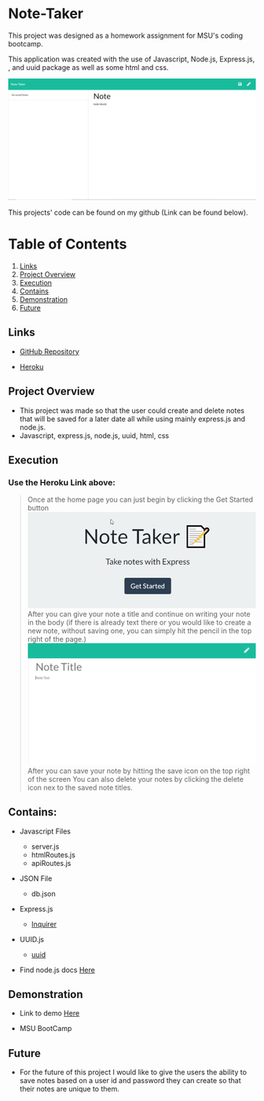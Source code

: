 # Note-Taker

This project was designed as a homework assignment for MSU's coding bootcamp. 

This application was created with the use of Javascript, Node.js, Express.js, , and uuid package as well as some html and css.

![ProgramPreview](./assets/images/Notes_Preview.png)

This projects' code can be found on my github (Link can be found below).

# Table of Contents
1. [Links](#Links)
2. [Project Overview](#projectoverview)
3. [Execution](#Execution)
4. [Contains](#Contains)
5. [Demonstration](#Demonstration)
6. [Future](#Future)


## Links

* [GitHub Repository](https://github.com/CMarcano7/Note-Taker)

* [Heroku](https://morning-chamber-87275.herokuapp.com/)

## Project Overview <a name="projectoverview"></a>

* This project was made so that the user could create and delete notes that will be saved for a later date all while using mainly express.js and node.js.
* Javascript, express.js, node.js, uuid, html, css

## Execution
### Use the Heroku Link above:
> Once at the home page you can just begin by clicking the Get Started button 
![GetStartedButton](./assets/images/getStarted.png)
> After you can give your note a title and continue on writing your note in the body (if there is already text there or you would like to create a new note, without saving one, you can simply hit the pencil in the top right of the page.)
![NewNote](./assets/images/newNote.png)
> After you can save your note by hitting the save icon on the top right of the screen
> You can also delete your notes by clicking the delete icon nex to the saved note titles.

## Contains: 
* Javascript Files
    * server.js
    * htmlRoutes.js
    * apiRoutes.js

* JSON File
  * db.json

* Express.js
    * [Inquirer](https://expressjs.com/)

* UUID.js
    * [uuid](https://www.npmjs.com/package/uuid)

* Find node.js docs [Here](https://nodejs.org/dist/latest-v14.x/docs/api/)

## Demonstration

* Link to demo [Here](https://drive.google.com/file/d/1aUkJaB9iOzerdjeeAr5jMGDpRFFCO5vQ/view)

* MSU BootCamp

## Future

* For the future of this project I would like to give the users the ability to save notes based on a user id and password they can create so that their notes are unique to them.